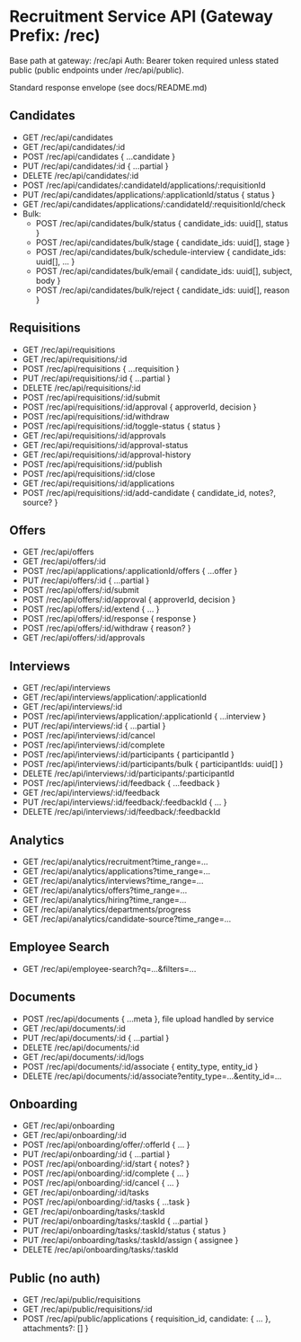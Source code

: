 # Recruitment Service API (Gateway Prefix: /rec)

Base path at gateway: /rec/api
Auth: Bearer token required unless stated public (public endpoints under /rec/api/public).

Standard response envelope (see docs/README.md)

## Candidates
- GET /rec/api/candidates
- GET /rec/api/candidates/:id
- POST /rec/api/candidates { ...candidate }
- PUT /rec/api/candidates/:id { ...partial }
- DELETE /rec/api/candidates/:id
- POST /rec/api/candidates/:candidateId/applications/:requisitionId
- PUT /rec/api/candidates/applications/:applicationId/status { status }
- GET /rec/api/candidates/applications/:candidateId/:requisitionId/check
- Bulk:
  - POST /rec/api/candidates/bulk/status { candidate_ids: uuid[], status }
  - POST /rec/api/candidates/bulk/stage { candidate_ids: uuid[], stage }
  - POST /rec/api/candidates/bulk/schedule-interview { candidate_ids: uuid[], ... }
  - POST /rec/api/candidates/bulk/email { candidate_ids: uuid[], subject, body }
  - POST /rec/api/candidates/bulk/reject { candidate_ids: uuid[], reason }

## Requisitions
- GET /rec/api/requisitions
- GET /rec/api/requisitions/:id
- POST /rec/api/requisitions { ...requisition }
- PUT /rec/api/requisitions/:id { ...partial }
- DELETE /rec/api/requisitions/:id
- POST /rec/api/requisitions/:id/submit
- POST /rec/api/requisitions/:id/approval { approverId, decision }
- POST /rec/api/requisitions/:id/withdraw
- POST /rec/api/requisitions/:id/toggle-status { status }
- GET /rec/api/requisitions/:id/approvals
- GET /rec/api/requisitions/:id/approval-status
- GET /rec/api/requisitions/:id/approval-history
- POST /rec/api/requisitions/:id/publish
- POST /rec/api/requisitions/:id/close
- GET /rec/api/requisitions/:id/applications
- POST /rec/api/requisitions/:id/add-candidate { candidate_id, notes?, source? }

## Offers
- GET /rec/api/offers
- GET /rec/api/offers/:id
- POST /rec/api/applications/:applicationId/offers { ...offer }
- PUT /rec/api/offers/:id { ...partial }
- POST /rec/api/offers/:id/submit
- POST /rec/api/offers/:id/approval { approverId, decision }
- POST /rec/api/offers/:id/extend { ... }
- POST /rec/api/offers/:id/response { response }
- POST /rec/api/offers/:id/withdraw { reason? }
- GET /rec/api/offers/:id/approvals

## Interviews
- GET /rec/api/interviews
- GET /rec/api/interviews/application/:applicationId
- GET /rec/api/interviews/:id
- POST /rec/api/interviews/application/:applicationId { ...interview }
- PUT /rec/api/interviews/:id { ...partial }
- POST /rec/api/interviews/:id/cancel
- POST /rec/api/interviews/:id/complete
- POST /rec/api/interviews/:id/participants { participantId }
- POST /rec/api/interviews/:id/participants/bulk { participantIds: uuid[] }
- DELETE /rec/api/interviews/:id/participants/:participantId
- POST /rec/api/interviews/:id/feedback { ...feedback }
- GET /rec/api/interviews/:id/feedback
- PUT /rec/api/interviews/:id/feedback/:feedbackId { ... }
- DELETE /rec/api/interviews/:id/feedback/:feedbackId

## Analytics
- GET /rec/api/analytics/recruitment?time_range=...
- GET /rec/api/analytics/applications?time_range=...
- GET /rec/api/analytics/interviews?time_range=...
- GET /rec/api/analytics/offers?time_range=...
- GET /rec/api/analytics/hiring?time_range=...
- GET /rec/api/analytics/departments/progress
- GET /rec/api/analytics/candidate-source?time_range=...

## Employee Search
- GET /rec/api/employee-search?q=...&filters=...

## Documents
- POST /rec/api/documents { ...meta }, file upload handled by service
- GET /rec/api/documents/:id
- PUT /rec/api/documents/:id { ...partial }
- DELETE /rec/api/documents/:id
- GET /rec/api/documents/:id/logs
- POST /rec/api/documents/:id/associate { entity_type, entity_id }
- DELETE /rec/api/documents/:id/associate?entity_type=...&entity_id=...

## Onboarding
- GET /rec/api/onboarding
- GET /rec/api/onboarding/:id
- POST /rec/api/onboarding/offer/:offerId { ... }
- PUT /rec/api/onboarding/:id { ...partial }
- POST /rec/api/onboarding/:id/start { notes? }
- POST /rec/api/onboarding/:id/complete { ... }
- POST /rec/api/onboarding/:id/cancel { ... }
- GET /rec/api/onboarding/:id/tasks
- POST /rec/api/onboarding/:id/tasks { ...task }
- GET /rec/api/onboarding/tasks/:taskId
- PUT /rec/api/onboarding/tasks/:taskId { ...partial }
- PUT /rec/api/onboarding/tasks/:taskId/status { status }
- PUT /rec/api/onboarding/tasks/:taskId/assign { assignee }
- DELETE /rec/api/onboarding/tasks/:taskId

## Public (no auth)
- GET /rec/api/public/requisitions
- GET /rec/api/public/requisitions/:id
- POST /rec/api/public/applications { requisition_id, candidate: { ... }, attachments?: [] }
